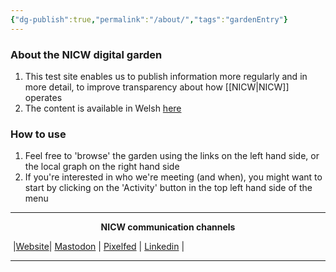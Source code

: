 ```yaml
---
{"dg-publish":true,"permalink":"/about/","tags":"gardenEntry"}
---
```



### About the NICW digital garden

1. This test site enables us to publish information more regularly and in more detail, to improve transparency about how [[NICW\|NICW]] operates
3. The content is available in Welsh [here](https://gardd.nationalinfrastructurecommission.wales)
### How to use

1. Feel free to 'browse' the garden using the links on the left hand side, or the local graph on the right hand side
2. If you're interested in who we're meeting (and when), you might want to start by clicking on the 'Activity' button in the top left hand side of the menu 

***
<p style="text-align: center;font-weight:bold";>NICW communication channels</p>

󠁧 |[Website](https://nationalinfrastructurecommission.wales)| [Mastodon](https://toot.wales/@NICW) | [Pixelfed](https://pix.toot.wales/NICW) | [Linkedin](https://www.linkedin.com/company/26268509/) | 
***
